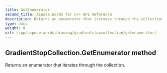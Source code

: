 ```yaml
---
title: GetEnumerator
second_title: Aspose.Words for C++ API Reference
description: Returns an enumerator that iterates through the collection. 
type: docs
weight: 0
url: /cpp/aspose.words.drawing/gradientstopcollection/getenumerator/
---
```

## GradientStopCollection.GetEnumerator method


Returns an enumerator that iterates through the collection.

